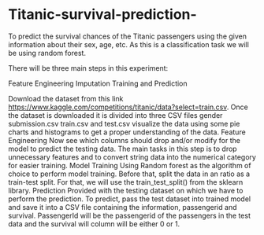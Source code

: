 # Titanic-survival-prediction-
To predict the survival chances of the Titanic passengers using the given information about their sex, age, etc. As this is a classification task we will be using random forest.

There will be three main steps in this experiment:

Feature Engineering
Imputation
Training and Prediction

Download the dataset from this link https://www.kaggle.com/competitions/titanic/data?select=train.csv. Once the dataset is downloaded it is divided into three CSV files gender submission.csv train.csv and test.csv
visualize the data using some pie charts and histograms to get a proper understanding of the data.
Feature Engineering
Now see which columns should drop and/or modify for the model to predict the testing data. The main tasks in this step is to drop unnecessary features and to convert string data into the numerical category for easier training.
Model Training
Using Random forest as the algorithm of choice to perform model training. Before that, split the data in an  ratio as a train-test split. For that, we will use the train_test_split() from the sklearn library.
Prediction
Provided with the testing dataset on which we have to perform the prediction. To predict, pass the test dataset into trained model and save it into a CSV file containing the information, passengerid and survival. PassengerId will be the passengerid of the passengers in the test data and the survival will column will be either 0 or 1.
